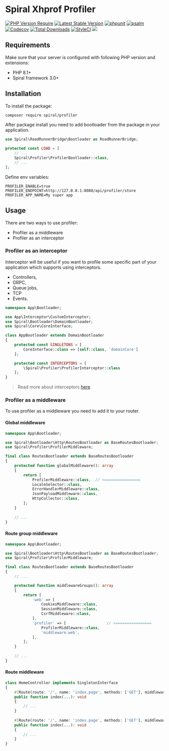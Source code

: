# Spiral Xhprof Profiler

[![PHP Version Require](https://poser.pugx.org/spiral/profiler/require/php)](https://packagist.org/packages/spiral/profiler)
[![Latest Stable Version](https://poser.pugx.org/spiral/profiler/v/stable)](https://packagist.org/packages/spiral/profiler)
[![phpunit](https://github.com/spiral/profiler/actions/workflows/phpunit.yml/badge.svg)](https://github.com/spiral/profiler/actions)
[![psalm](https://github.com/spiral/profiler/actions/workflows/psalm.yml/badge.svg)](https://github.com/spiral/profiler/actions)
[![Codecov](https://codecov.io/gh/spiral/profiler/branch/master/graph/badge.svg)](https://codecov.io/gh/spiral/profiler/)
[![Total Downloads](https://poser.pugx.org/spiral/profiler/downloads)](https://packagist.org/packages/spiral/profiler)
[![StyleCI](https://github.styleci.io/repos/447581540/shield)](https://github.styleci.io/repos/447581540)
<a href="https://discord.gg/8bZsjYhVVk"><img src="https://img.shields.io/badge/discord-chat-magenta.svg"></a>

## Requirements

Make sure that your server is configured with following PHP version and extensions:

- PHP 8.1+
- Spiral framework 3.0+

## Installation

To install the package:

```bash
composer require spiral/profiler
```

After package install you need to add bootloader from the package in your application.

```php
use Spiral\RoadRunnerBridge\Bootloader as RoadRunnerBridge;

protected const LOAD = [
    // ...
    Spiral\Profiler\ProfilerBootloader::class,
    // ...
];
```

Define env variables:

```dotenv
PROFILER_ENABLE=true
PROFILER_ENDPOINT=http://127.0.0.1:8080/api/profiler/store
PROFILER_APP_NAME=My super app
```

## Usage

There are two ways to use profiler:

- Profiler as a middleware
- Profiler as an interceptor

### Profiler as an interceptor

Interceptor will be useful if you want to profile some specific part of your application which supports using interceptors.
 - Controllers, 
 - GRPC, 
 - Queue jobs,
 - TCP
 - Events.

```php
namespace App\Bootloader;

use App\Interceptor\CustomInterceptor;
use Spiral\Bootloader\DomainBootloader;
use Spiral\Core\CoreInterface;

class AppBootloader extends DomainBootloader
{
    protected const SINGLETONS = [
        CoreInterface::class => [self::class, 'domainCore']
    ];

    protected const INTERCEPTORS = [
        \Spiral\Profiler\ProfilerInterceptor::class
    ];
}
```

> Read more about interceptors [here](https://spiral.dev/docs/cookbook-domain-core/3.3/en).

### Profiler as a middleware

To use profiler as a middleware you need to add it to your router.

#### Global middleware

```php
namespace App\Bootloader;

use Spiral\Bootloader\Http\RoutesBootloader as BaseRoutesBootloader;
use Spiral\Profiler\ProfilerMiddleware;

final class RoutesBootloader extends BaseRoutesBootloader
{
    protected function globalMiddleware(): array
    {
        return [
            ProfilerMiddleware::class,  // <================
            LocaleSelector::class,
            ErrorHandlerMiddleware::class,
            JsonPayloadMiddleware::class,
            HttpCollector::class,
        ];
    }
    
    // ...
}
```

#### Route group middleware

```php
namespace App\Bootloader;

use Spiral\Bootloader\Http\RoutesBootloader as BaseRoutesBootloader;
use Spiral\Profiler\ProfilerMiddleware;

final class RoutesBootloader extends BaseRoutesBootloader
{
    // ...

    protected function middlewareGroups(): array
    {
        return [
            'web' => [
                CookiesMiddleware::class,
                SessionMiddleware::class,
                CsrfMiddleware::class,
            ],
            'profiler' => [                  // <================
                ProfilerMiddleware::class,
                'middleware:web',
            ],
        ];
    }
    
    // ...
}
```

#### Route middleware

```php
class HomeController implements SingletonInterface
{
    #[Route(route: '/', name: 'index.page', methods: ['GET'], middleware: 'profiler')]
    public function index(...): void 
    {
        // ...
    }
    
    #[Route(route: '/', name: 'index.page', methods: ['GET'], middleware: \Spiral\Profiler\ProfilerMiddleware::class)]
    public function index(...): void 
    {
        // ...
    }
}
```
